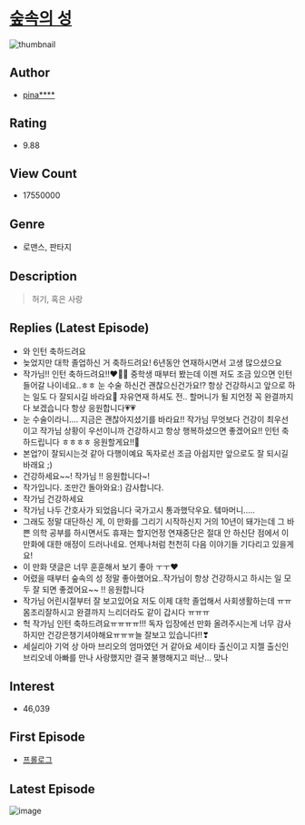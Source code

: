 # [숲속의 성](https://comic.naver.com/bestChallenge/list?titleId=541226)
![thumbnail](https://image-comic.pstatic.net/user_contents_data/challenge_comic/2020/12/24/249123/thumbnail_202x164745c8569_5af3_45cf_9d6c_89eab6731059_00003042.JPEG)

## Author
- [pina****](https://comic.naver.com/artistTitle?id=249123)

## Rating
- 9.88

## View Count
- 17550000

## Genre
- 로맨스, 판타지

## Description
> 허기, 혹은 사랑

## Replies (Latest Episode)
- 와 인턴 축하드려요
- 늦었지만 대학 졸업하신 거 축하드려요! 6년동안 연재하시면서 고생 많으셨으요
- 작가님!! 인턴 축하드려요!!❤🎀🎁 중학생 때부터 봤는데 이젠 저도 조금 있으면 인턴 들어갈 나이네요..ㅎㅎ 눈 수술 하신건 괜찮으신건가요!? 항상 건강하시고 앞으로 하는 일도 다 잘되시길 바라요🥰 자유연재 하셔도 전.. 할머니가 될 지언정 꼭 완결까지 다 보겠습니다 항상 응원합니다💗💗
- 눈 수술이라니.... 지금은 괜찮아지셨기를 바라요!! 작가님 무엇보다 건강이 최우선이고 작가님 상황이 우선이니까 건강하시고 항상 행복하셨으면 좋겠어요!! 인턴 축하드립니다 ㅎㅎㅎㅎ 응원할게요!!🤍
- 본업?이 잘되시는것 같아 다행이예요 독자로선 조금 아쉽지만 앞으로도 잘 되시길 바래요 ;)
- 건강하세요~~! 작가님 !! 응원합니다~!
- 작가입니다. 조만간 돌아와요:) 감사합니다.
- 작가님 건강하세요
- 작가님 나두 간호사가 되었읍니다 국가고시 통과했닥우요. 텤마머니.....
- 그래도 정말 대단하신 게, 이 만화를 그리기 시작하신지 거의 10년이 돼가는데 그 바쁜 의학 공부를 하시면서도 휴재는 할지언정 연재중단은 절대 안 하신단 점에서 이 만화에 대한 애정이 드러나네요. 언제나처럼 천천히 다음 이야기들 기다리고 있을게요!
- 이 만화 댓글은 너무 훈훈해서 보기 좋아 ㅜㅜ❤️
- 어렸을 때부터 숲속의 성 정말 좋아했어요..작가님이 항상 건강하시고 하시는 일 모두 잘 되면 좋겠어요~~ !! 응원합니다
- 작가님 어린시절부터 잘 보고있어요 저도 이제 대학 졸업해서 사회생활하는데 ㅠㅠ 몸조리잘하시고 완결까지 느리더라도 같이 갑시다 ㅠㅠㅠ
- 헉 작가님 인턴 축하드려요ㅠㅠㅠㅠ!!! 독자 입장에선 만화 올려주시는게 너무 감사하지만 건강은챙기셔야해요ㅠㅠㅠ늘 잘보고 있습니다!!❣
- 세실리아 기억 상 아마 브리오의 엄마였던 거 같아요 세이타 출신이고 지젤 출신인 브리오네 아빠를 만나 사랑했지만 결국 불행해지고 떠난... 맞나

## Interest
- 46,039

## First Episode
- [프롤로그](https://comic.naver.com/bestChallenge/detail?titleId=541226&no=1)

## Latest Episode
![image](https://image-comic.pstatic.net/user_contents_data/challenge_comic/2022/02/14/249123/upload_3689685278238533168.jpeg)
